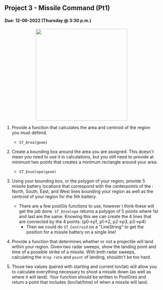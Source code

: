 ## Project 3 - Missile Command (Pt1)
#### Due: 12-06-2022 (Thursday @ 3:30 p.m.)

<center>
<img src="https://cs.msutexas.edu/~griffin/zcloud/zcloud-files/mc.gif" width="300">
</center>

1. Provide a function that calculates the area and centroid of the region you must defend.
   - `ST_Area(geom)`

2. Create a bounding box around the area you are assigned. This doesn't mean you need to use it in calculations, but you still need to provide at minimum two points that creates a minimum rectangle around your area.
   - `ST_Envelope(geom)`

3. Using your bounding box, or the polygon of your region, provide 5 missile battery locations that correspond with the centerpoints of the : North, South, East, and West lines bounding your region as well as the centroid of your region for the 5th battery. 
   - There are a few postGis functions to use, however I think these will get the job done. `ST_Envelope` returns a polygon of 5 points where 1st and last are the same. Knowing this we can create the 4 lines that are connected by the 4 points: (p0->p1, p1->2, p2->p3, p3->p4)
     - Then we could do `ST_Centroid` on a "LineString" to get the position for a missile battery on a single line!

4. Provide a function that determines whether or not a projectile will land within your region. Given two radar sweeps, show the landing point and time of a possible strike of a missile. With both radar sweeps, calculating the `drop rate` and `point` of landing, shouldn't be too hard.

5. Those two values (paired with starting and current lon/lat) will allow you to calculate everything necessary to shoot a missile down (as well as where it will land). Your function should be written in PostGres and return a point that includes (lon/lat/time) of when a missile will land.
   